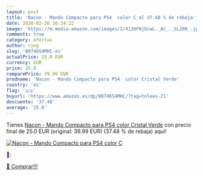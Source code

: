 ```yaml
---
layout: post
title: 'Nacon - Mando Compacto para PS4  color C al 37.48 % de rebaja'
date: 2020-02-26 16:34:22
image: 'https://m.media-amazon.com/images/I/4138FNjGcwL._AC_._SL200_.jpg'
comments: true
category: ofertas
author: ring
slug: 'B0746S4MHC-es'
actualPrice: 25.0 EUR
currency: EUR
price: 25.0
comparePrice: 39.99 EUR
prodname: 'Nacon - Mando Compacto para PS4  color Cristal Verde'
country: 'es'
flag: '🇪🇸'
buyurl: 'https://www.amazon.es/dp/B0746S4MHC/?tag=tolees-21'
descuento: '37.48'
average: '25.0'
---
```


Tienes [Nacon - Mando Compacto para PS4  color Cristal Verde](https://www.amazon.es/dp/B0746S4MHC/?tag=tolees-21) con precio final de  25.0 EUR (original: 39.99 EUR) (37.48 %  de rebaja) aqui!

[![Nacon - Mando Compacto para PS4  color C](https://m.media-amazon.com/images/I/4138FNjGcwL._AC_._SL200_.jpg)](https://www.amazon.es/dp/B0746S4MHC/?tag=tolees-21)

🔎:


[🛒 Comprar!!!](https://www.amazon.es/dp/B0746S4MHC/?tag=tolees-21)
